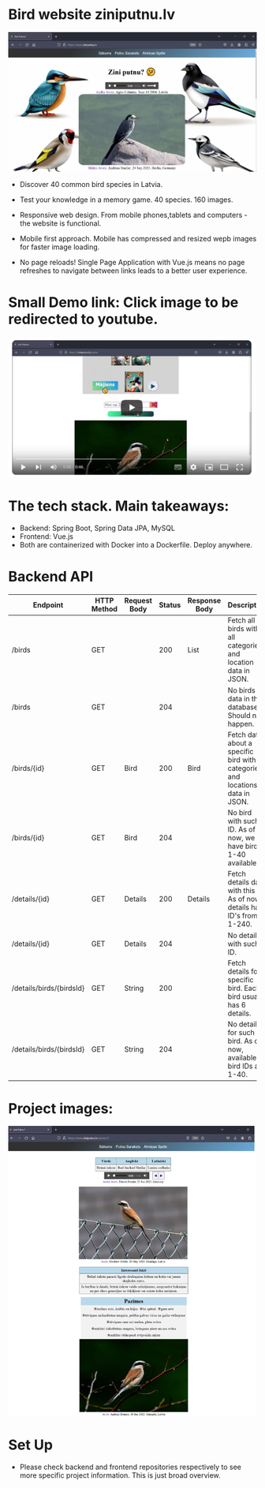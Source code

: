 # Bird website ziniputnu.lv 

![Home Page](/project_images/mainpage_img.png)
* Discover 40 common bird species in Latvia.
  
* Test your knowledge in a memory game. 40 species. 160 images.

* Responsive web design. From mobile phones,tablets and computers - the website is functional.

* Mobile first approach. Mobile has compressed and resized wepb images for faster image loading. 
  
* No page reloads! Single Page Application with Vue.js means no page refreshes to navigate between links leads to a better user experience. 
  
# Small Demo link: Click image to be redirected to youtube.

[![Video Demo](/project_images/video_thumbnail.png)](https://www.youtube.com/watch?v=Lb6HCQEuklg)


# The tech stack. Main takeaways:

* Backend: Spring Boot, Spring Data JPA, MySQL
* Frontend: Vue.js
* Both are containerized with Docker into a Dockerfile. Deploy anywhere.

# Backend API 

| Endpoint                    | HTTP Method | Request Body | Status | Response Body | Description                                         |
| --------------------------- | ----------- | ------------ | ------ | -------------- | --------------------------------------------------- |
| /birds                      | GET         |              | 200    | List<Bird>     | Fetch all 40 birds with all categories and location data in JSON.               |
| /birds                      | GET         |              | 204    |                | No birds data in the database. Should not happen.                                |
| /birds/{id}                 | GET         | Bird         | 200    | Bird           | Fetch data about a specific bird with all categories and locations data in JSON. |
| /birds/{id}                 | GET         | Bird         | 204    |                | No bird with such ID. As of now, we have birds 1-40 available.                  |
| /details/{id}               | GET         | Details      | 200    | Details        | Fetch details data with this ID. As of now, details have ID's from 1-240.       |
| /details/{id}               | GET         | Details      | 204    |                | No details with such ID.                                                          |
| /details/birds/{birdsId}    | GET         | String       | 200    |                | Fetch details for a specific bird. Each bird usually has 6 details.             |
| /details/birds/{birdsId}    | GET         | String       | 204    |                | No details for such bird. As of now, available bird IDs are 1-40.                |

# Project images:


![Bird](/project_images/putns.png)

# Set Up

* Please check backend and frontend repositories respectively to see more specific project information. This is just broad overview.

